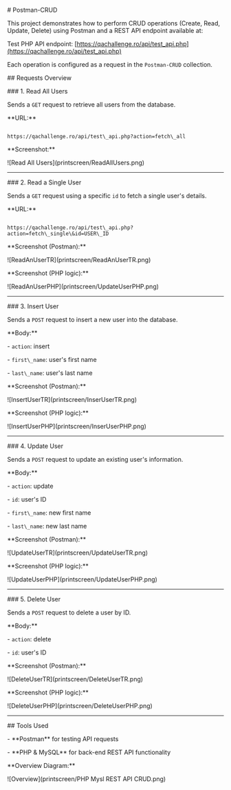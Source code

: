 \# Postman-CRUD



This project demonstrates how to perform CRUD operations (Create, Read, Update, Delete) using Postman and a REST API endpoint available at:  

Test PHP API endpoint: [https://qachallenge.ro/api/test_api.php](https://qachallenge.ro/api/test_api.php)



Each operation is configured as a request in the `Postman-CRUD` collection.



\## Requests Overview



\### 1. Read All Users

Sends a `GET` request to retrieve all users from the database.



\*\*URL:\*\*

```

https://qachallenge.ro/api/test\_api.php?action=fetch\_all

```



\*\*Screenshot:\*\*

!\[Read All Users](printscreen/ReadAllUsers.png)



---



\### 2. Read a Single User

Sends a `GET` request using a specific `id` to fetch a single user's details.



\*\*URL:\*\*

```

https://qachallenge.ro/api/test\_api.php?action=fetch\_single\&id=USER\_ID

```



\*\*Screenshot (Postman):\*\*

!\[ReadAnUserTR](printscreen/ReadAnUserTR.png)



\*\*Screenshot (PHP logic):\*\*

!\[ReadAnUserPHP](printscreen/UpdateUserPHP.png)



---



\### 3. Insert User

Sends a `POST` request to insert a new user into the database.



\*\*Body:\*\*

\- `action`: insert  

\- `first\_name`: user's first name  

\- `last\_name`: user's last name  



\*\*Screenshot (Postman):\*\*

!\[InsertUserTR](printscreen/InserUserTR.png)



\*\*Screenshot (PHP logic):\*\*

!\[InsertUserPHP](printscreen/InserUserPHP.png)



---



\### 4. Update User

Sends a `POST` request to update an existing user's information.



\*\*Body:\*\*

\- `action`: update  

\- `id`: user's ID  

\- `first\_name`: new first name  

\- `last\_name`: new last name  



\*\*Screenshot (Postman):\*\*

!\[UpdateUserTR](printscreen/UpdateUserTR.png)



\*\*Screenshot (PHP logic):\*\*

!\[UpdateUserPHP](printscreen/UpdateUserPHP.png)



---



\### 5. Delete User

Sends a `POST` request to delete a user by ID.



\*\*Body:\*\*

\- `action`: delete  

\- `id`: user's ID  



\*\*Screenshot (Postman):\*\*

!\[DeleteUserTR](printscreen/DeleteUserTR.png)



\*\*Screenshot (PHP logic):\*\*

!\[DeleteUserPHP](printscreen/DeleteUserPHP.png)



---



\## Tools Used



\- \*\*Postman\*\* for testing API requests  

\- \*\*PHP \& MySQL\*\* for back-end REST API functionality



\*\*Overview Diagram:\*\*

!\[Overview](printscreen/PHP Mysl REST API CRUD.png)



